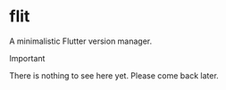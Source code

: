 # flit

A minimalistic Flutter version manager.

> [!IMPORTANT]
> There is nothing to see here yet. Please come back later.

